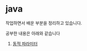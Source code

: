 # java

작업하면서 배운 부분을 정리하고 있습니다.

공부한 내용은 아래와 같습니다

1. [동적 파라미터](./summary/2.Behavior_Parameterization.md)